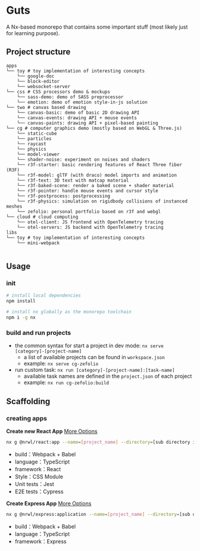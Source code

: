 
# Guts

A Nx-based monorepo that contains some important stuff (most likely just for learning purpose).

## Project structure

```
apps
└── toy # toy implementation of interesting concepts
    └── google-doc
    └── block-editor
    └── websocket-server
└── css # CSS processors demo & mockups
    └── sass-demo: demo of SASS preprocessor
    └── emotion: demo of emotion style-in-js solution
└── two # canvas based drawing
    └── canvas-basic: demo of basic 2D drawing API
    └── canvas-events: drawing API + mouse events
    └── canvas-paints: drawing API + pixel-based painting      
└── cg # computer graphics demo (mostly based on WebGL & Three.js)
    └── static-cube
    └── particles
    └── raycast
    └── physics
    └── model-viewer
    └── shader-noise: experiment on noises and shaders
    └── r3f-starter: basic rendering features of React Three fiber (R3F)
    └── r3f-model: glTF (with draco) model imports and animation
    └── r3f-text: 3D text with matcap material
    └── r3f-baked-scene: render a baked scene + shader material
    └── r3f-pointer: handle mouse events and cursor style
    └── r3f-postprocess: postprocessing
    └── r3f-physics: simulation on rigidbody collisions of instanced meshes
    └── zefolio: personal portfolio based on r3f and webgl
└── cloud # cloud computing
    └── otel-client: JS frontend with OpenTelemetry tracing
    └── otel-servers: JS backend with OpenTelemetry tracing
libs
└── toy # toy implementation of interesting concepts
    └── mini-webpack
    

```

## Usage

### init

```bash
# install local dependencies
npm install

# install nx globally as the monorepo toolchain
npm i -g nx
```

### build and run projects

- the common syntax for start a project in dev mode: `nx serve [category]-[project-name]`
  - a list of available projects can be found in `workspace.json`
  - example: `nx serve cg-zefolio`
- run custom task: `nx run [category]-[project-name]:[task-name]`
  - available task names are defined in the `project.json` of each project
  - example: `nx run cg-zefolio:build`


## Scaffolding

### creating apps

**Create new React App** [More Options](https://nx.dev/packages/react/generators/application#nrwlreactapplication)

```bash
nx g @nrwl/react:app --name=[project_name] --directory=[sub directory in apps directory]
```

- build：Webpack + Babel
- language：TypeScript
- framework：React
- Style：CSS Module
- Unit tests：Jest
- E2E tests：Cypress

**Create Express App** [More Options](https://nx.dev/packages/express/generators/application)

```bash
nx g @nrwl/express:application --name=[project_name] --directory=[sub directory in apps directory]
```

- build：Webpack + Babel
- language：TypeScript
- framework：Express

